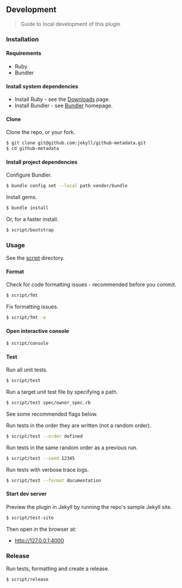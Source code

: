 ## Development
> Guide to local development of this plugin

### Installation

#### Requirements

- Ruby
- Bundler

#### Install system dependencies

- Install Ruby - see the [Downloads](https://www.ruby-lang.org/en/downloads/) page.
- Install Bundler - see [Bundler](https://bundler.io/) homepage.

#### Clone

Clone the repo, or your fork.

```bash
$ git clone git@github.com:jekyll/github-metadata.git
$ cd github-metadata
```

#### Install project dependencies

Configure Bundler.

```bash
$ bundle config set --local path vendor/bundle
```

Install gems.

```bash
$ bundle install
```

Or, for a faster install.

```bash
$ script/bootstrap
```

### Usage

See the [script](/script/) directory.

#### Format

Check for code formatting issues - recommended before you commit.

```bash
$ script/fmt
```

Fix formatting issues.

```bash
$ script/fmt -a
```

#### Open interactive console

```bash
$ script/console
```

#### Test

Run all unit tests.

```bash
$ script/test
```

Run a target unit test file by specifying a path.

```bash
$ script/test spec/owner_spec.rb
```

See some recommended flags below.

Run tests in the order they are written (not a random order).

```bash
$ script/test --order defined
```

Run tests in the same random order as a previous run.

```bash
$ script/test --seed 12345
```

Run tests with verbose trace logs.

```bash
$ script/test --format documentation
```

#### Start dev server

Preview the plugin in Jekyll by running the repo's sample Jekyll site.

```bash
$ script/test-site
```

Then open in the browser at:

- http://127.0.0.1:4000

### Release

Run tests, formatting and create a release.

```bash
$ script/release
```
